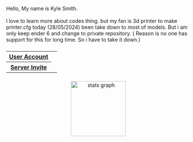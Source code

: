 <p align="left">Hello, My name is Kyle Smith.<br><br>I love to learn more about codes thing. but my fan is 3d printer to make printer.cfg today (28/05/2024) been take down to most of models. But i am only keep ender 6 and change to private repository. ( Reason is no one has support for this for long time. So i have to take it down.)</p>

###

<div align="center">
<table>
    <tr>
    <th><a href="#user-account">User Account</a></th>
    <td><img src="https://dcbadge.limes.pink/api/shield/264697144273797131" alt="" /></td>
  </tr>
  <tr>
    <th><a href="#server-invite">Server Invite</a></th>
    <td><a target="_blank" href="https://discord.com/invite/4mFdXQH8Ax"><img src="https://dcbadge.limes.pink/api/server/4mFdXQH8Ax" alt="" /></a></td>
  </tr>
</table>
</div>

###

<div align="center">
  <img src="https://github-readme-stats.vercel.app/api?username=MrSmith9&hide_title=false&hide_rank=false&show_icons=true&include_all_commits=true&count_private=true&disable_animations=false&theme=dracula&locale=en&hide_border=false&order=1" height="150" alt="stats graph"  />
</div>

###

